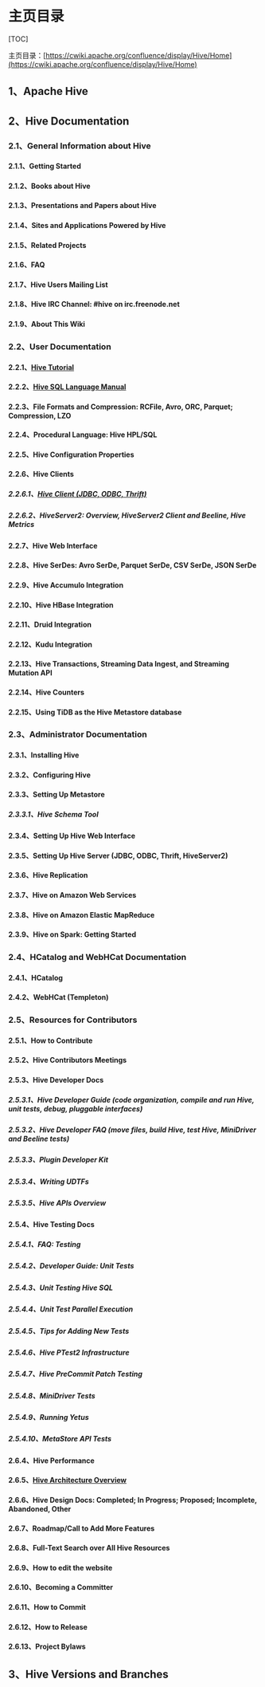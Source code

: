 # 主页目录

[TOC]

主页目录：[https://cwiki.apache.org/confluence/display/Hive/Home](https://cwiki.apache.org/confluence/display/Hive/Home)

## 1、Apache Hive



## 2、Hive Documentation


### 2.1、General Information about Hive

#### 2.1.1、Getting Started

#### 2.1.2、Books about Hive

#### 2.1.3、Presentations and Papers about Hive

#### 2.1.4、Sites and Applications Powered by Hive

#### 2.1.5、Related Projects

#### 2.1.6、FAQ

#### 2.1.7、Hive Users Mailing List

#### 2.1.8、Hive IRC Channel: #hive on irc.freenode.net

#### 2.1.9、About This Wiki


### 2.2、User Documentation

#### 2.2.1、[Hive Tutorial](https://github.com/ZGG2016/knowledgesystem/blob/master/07%20Hive/%E5%AE%98%E7%BD%91%E9%98%85%E8%AF%BB/Hive%20Tutorial.md)

#### 2.2.2、[Hive SQL Language Manual](https://github.com/ZGG2016/knowledgesystem/blob/master/07%20Hive/%E5%AE%98%E7%BD%91%E9%98%85%E8%AF%BB/Hive%20SQL%20Language%20Manual.md)

#### 2.2.3、File Formats and Compression:  RCFile, Avro, ORC, Parquet; Compression, LZO

#### 2.2.4、Procedural Language:  Hive HPL/SQL

#### 2.2.5、Hive Configuration Properties

#### 2.2.6、Hive Clients

##### 2.2.6.1、[Hive Client (JDBC, ODBC, Thrift)](https://github.com/ZGG2016/knowledgesystem/blob/master/07%20Hive/%E5%AE%98%E7%BD%91%E9%98%85%E8%AF%BB/Hive%20Client%20(JDBC%2C%20ODBC%2C%20Thrift).md)

##### 2.2.6.2、HiveServer2:  Overview, HiveServer2 Client and Beeline, Hive Metrics

#### 2.2.7、Hive Web Interface

#### 2.2.8、Hive SerDes:  Avro SerDe, Parquet SerDe, CSV SerDe, JSON SerDe   

#### 2.2.9、Hive Accumulo Integration

#### 2.2.10、Hive HBase Integration

#### 2.2.11、Druid Integration

#### 2.2.12、Kudu Integration

#### 2.2.13、Hive Transactions, Streaming Data Ingest, and Streaming Mutation API

#### 2.2.14、Hive Counters

#### 2.2.15、Using TiDB as the Hive Metastore database


### 2.3、Administrator Documentation

#### 2.3.1、Installing Hive

#### 2.3.2、Configuring Hive

#### 2.3.3、Setting Up Metastore

##### 2.3.3.1、Hive Schema Tool

#### 2.3.4、Setting Up Hive Web Interface

#### 2.3.5、Setting Up Hive Server (JDBC, ODBC, Thrift, HiveServer2)

#### 2.3.6、Hive Replication

#### 2.3.7、Hive on Amazon Web Services

#### 2.3.8、Hive on Amazon Elastic MapReduce

#### 2.3.9、Hive on Spark: Getting Started


### 2.4、HCatalog and WebHCat Documentation

#### 2.4.1、HCatalog

#### 2.4.2、WebHCat (Templeton)


### 2.5、Resources for Contributors

#### 2.5.1、How to Contribute

#### 2.5.2、Hive Contributors Meetings

#### 2.5.3、Hive Developer Docs

##### 2.5.3.1、Hive Developer Guide (code organization, compile and run Hive, unit tests, debug, pluggable interfaces)

##### 2.5.3.2、Hive Developer FAQ (move files, build Hive, test Hive, MiniDriver and Beeline tests)

##### 2.5.3.3、Plugin Developer Kit

##### 2.5.3.4、Writing UDTFs

##### 2.5.3.5、Hive APIs Overview

#### 2.5.4、Hive Testing Docs

##### 2.5.4.1、FAQ: Testing

##### 2.5.4.2、Developer Guide: Unit Tests

##### 2.5.4.3、Unit Testing Hive SQL

##### 2.5.4.4、Unit Test Parallel Execution

##### 2.5.4.5、Tips for Adding New Tests

##### 2.5.4.6、Hive PTest2 Infrastructure

##### 2.5.4.7、Hive PreCommit Patch Testing

##### 2.5.4.8、MiniDriver Tests

##### 2.5.4.9、Running Yetus

##### 2.5.4.10、MetaStore API Tests


#### 2.6.4、Hive Performance

#### 2.6.5、[Hive Architecture Overview](https://github.com/ZGG2016/knowledgesystem/blob/master/07%20Hive/%E5%AE%98%E7%BD%91%E9%98%85%E8%AF%BB/Hive%20Architecture%20Overview.md)

#### 2.6.6、Hive Design Docs:  Completed; In Progress; Proposed; Incomplete, Abandoned, Other

#### 2.6.7、Roadmap/Call to Add More Features

#### 2.6.8、Full-Text Search over All Hive Resources

#### 2.6.9、How to edit the website

#### 2.6.10、Becoming a Committer

#### 2.6.11、How to Commit

#### 2.6.12、How to Release

#### 2.6.13、Project Bylaws



## 3、Hive Versions and Branches